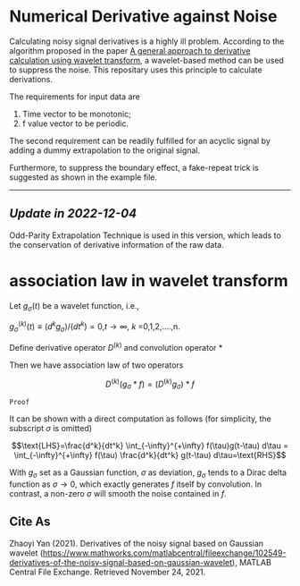 # Numerical Derivative against Noise

Calculating noisy signal derivatives is a highly ill problem.
According to the algorithm proposed in the paper [A general approach to derivative calculation using wavelet transform](https://doi.org/10.1016/j.chemolab.2003.08.001), a wavelet-based method can be used to suppress the noise.
This repositary uses this principle to calculate derivations.

The requirements for input data are

1. Time vector to be monotonic;
2. f value vector to be periodic.

The second requirement can be readily fulfilled for an acyclic signal by adding a dummy extrapolation to the original signal.

Furthermore, to suppress the boundary effect, a fake-repeat trick is suggested as shown in the example file.

--------------------------------------------------------
***Update in 2022-12-04***
--------------------------------------------------------

Odd-Parity Extrapolation Technique is used in this version, which leads to the conservation of derivative information of the raw data.

# association law in wavelet transform

Let $g_\sigma(t)$ be a wavelet function, i.e.,

$g_\sigma^{(k)} (t)\equiv (d^k g_\sigma)/(dt^k )=0$,$t\rightarrow\infty$, $k$ =0,1,2,….,n.

Define derivative operator $D^{(k)}$ and convolution operator $*$

Then we have association law of two operators

$$D^{(k)} (g_\sigma* f)=(D^{(k)} g_\sigma )* f$$

``Proof``

It can be shown with a direct computation as follows (for simplicity, the subscript $\sigma$ is omitted)

$$\text{LHS}=\frac{d^k}{dt^k} \int_{-\infty}^{+\infty} f(\tau)g(t-\tau)  d\tau = \int_{-\infty}^{+\infty} f(\tau)  \frac{d^k}{dt^k} g(t-\tau)  d\tau=\text{RHS}$$

With $g_\sigma$ set as a Gaussian function, $\sigma$ as deviation, $g_\sigma$ tends to a Dirac delta function as $\sigma \rightarrow 0$, which exactly generates $f$ itself by convolution. In contrast, a non-zero $\sigma$ will smooth the noise contained in $f$.


## Cite As
Zhaoyi Yan (2021). Derivatives of the noisy signal based on Gaussian wavelet (https://www.mathworks.com/matlabcentral/fileexchange/102549-derivatives-of-the-noisy-signal-based-on-gaussian-wavelet), MATLAB Central File Exchange. Retrieved November 24, 2021.
